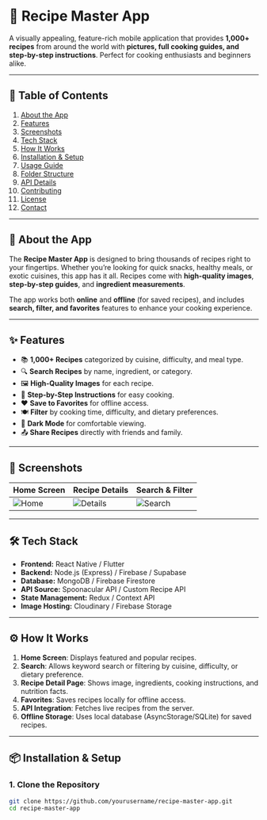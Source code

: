 # 🍲 Recipe Master App

A visually appealing, feature-rich mobile application that provides **1,000+ recipes** from around the world with **pictures, full cooking guides, and step-by-step instructions**. Perfect for cooking enthusiasts and beginners alike.

---

## 📖 Table of Contents
1. [About the App](#about-the-app)
2. [Features](#features)
3. [Screenshots](#screenshots)
4. [Tech Stack](#tech-stack)
5. [How It Works](#how-it-works)
6. [Installation & Setup](#installation--setup)
7. [Usage Guide](#usage-guide)
8. [Folder Structure](#folder-structure)
9. [API Details](#api-details)
10. [Contributing](#contributing)
11. [License](#license)
12. [Contact](#contact)

---

## 🥘 About the App
The **Recipe Master App** is designed to bring thousands of recipes right to your fingertips. Whether you’re looking for quick snacks, healthy meals, or exotic cuisines, this app has it all. Recipes come with **high-quality images**, **step-by-step guides**, and **ingredient measurements**.

The app works both **online** and **offline** (for saved recipes), and includes **search, filter, and favorites** features to enhance your cooking experience.

---

## ✨ Features
- 📚 **1,000+ Recipes** categorized by cuisine, difficulty, and meal type.
- 🔍 **Search Recipes** by name, ingredient, or category.
- 🖼️ **High-Quality Images** for each recipe.
- 📝 **Step-by-Step Instructions** for easy cooking.
- ❤️ **Save to Favorites** for offline access.
- 🍽️ **Filter** by cooking time, difficulty, and dietary preferences.
- 🌙 **Dark Mode** for comfortable viewing.
- 📤 **Share Recipes** directly with friends and family.

---

## 📸 Screenshots
| Home Screen | Recipe Details | Search & Filter |
|-------------|---------------|-----------------|
| ![Home](assets/screenshots/home.png) | ![Details](assets/screenshots/details.png) | ![Search](assets/screenshots/search.png) |

---

## 🛠 Tech Stack
- **Frontend:** React Native / Flutter
- **Backend:** Node.js (Express) / Firebase / Supabase
- **Database:** MongoDB / Firebase Firestore
- **API Source:** Spoonacular API / Custom Recipe API
- **State Management:** Redux / Context API
- **Image Hosting:** Cloudinary / Firebase Storage

---

## ⚙ How It Works
1. **Home Screen**: Displays featured and popular recipes.
2. **Search**: Allows keyword search or filtering by cuisine, difficulty, or dietary preference.
3. **Recipe Detail Page**: Shows image, ingredients, cooking instructions, and nutrition facts.
4. **Favorites**: Saves recipes locally for offline access.
5. **API Integration**: Fetches live recipes from the server.
6. **Offline Storage**: Uses local database (AsyncStorage/SQLite) for saved recipes.

---

## 📦 Installation & Setup

### 1. Clone the Repository
```bash
git clone https://github.com/yourusername/recipe-master-app.git
cd recipe-master-app
